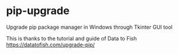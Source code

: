 # pip-upgrade
Upgrade pip package manager in Windows through Tkinter GUI tool

This is thanks to the tutorial and guide of Data to Fish 
https://datatofish.com/upgrade-pip/
